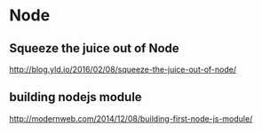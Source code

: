 # Node

## Squeeze the juice out of Node
http://blog.yld.io/2016/02/08/squeeze-the-juice-out-of-node/

## building nodejs module
http://modernweb.com/2014/12/08/building-first-node-js-module/